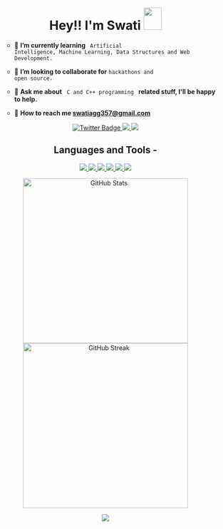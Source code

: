 <h1 align="center">
Hey!! I'm Swati 
<img src=https://media0.giphy.com/media/w1OBpBd7kJqHrJnJ13/giphy.gif?cid=ecf05e4764u2rz802v8hbkh1rm0mh764ox5vibuhem67l7jn&rid=giphy.gif&ct=s" height="50px" width="40px"/>
</h1>
<!--
<img src="https://media0.giphy.com/media/k0ijJhqrUP4T2EvmJ1/giphy.gif?cid=790b76110819ac3351aa8299139082e6521561bc719bc1ce&rid=giphy.gif&ct=g" height=90% width=55% align="right">
-->

<ul>
    
- 🎯 <b> I’m currently learning </b> <code> Artificial Intelligence, Machine Learning, Data Structures and Web Development.</code>   
    
- 🤝 <b>I’m looking to collaborate for</b> <code>hackathons and open source.</code>     

- 💬 <b>Ask me about</b> <code> C and C++ programming </code><b> related stuff, I'll be happy to help.</b>  
    
- 📧 <b>How to reach me swatiagg357@gmail.com</b>   
    
</ul>

<!--
<h2 align="center">Connect with me - </h2>
-->

 <div id="badges" align="center">
 

  <a href="https://twitter.com/aggrawalswati">
    <img src="https://img.shields.io/badge/twitter-%231DA1F2.svg?&style=for-the-badge&logo=twitter&logoColor=white" alt="Twitter Badge"/>

  <a href = "mailto:swatiagg357@gmail.com">
    <img src = "https://img.shields.io/badge/Gmail-D14836?style=for-the-badge&logo=gmail&logoColor=white"></img>  
                                                                                                         
  <a href = "https://www.linkedin.com/in/swati-aggrawal-02550a214">
    <img src = "https://img.shields.io/badge/LinkedIn-%231DA1F2.svg?&style=for-the-badge&logo=LinkedIn&logoColor=white"></img>  

  </a>
</div>

<h2 align="center">Languages and Tools - </h2> 
 

<p align="center"> 
    <a href="https://www.open-std.org/jtc1/sc22/wg14/" target="_blank"> <img src="https://img.icons8.com/color/48/undefined/c-programming.png"/> </a>
    <a href="https://www.cplusplus.com" target="_blank"> <img src="https://img.icons8.com/color/48/000000/c-plus-plus-logo.png"/> </a>
    <a href="https://www.python.org" target="_blank"> <img src="https://img.icons8.com/color/48/000000/python.png"/> </a> 
    <a href="https://www.java.com" target="_blank"> <img src="https://img.icons8.com/color/48/000000/java-coffee-cup-logo.png"/> </a>
    <a href="https://developer.mozilla.org/en-US/docs/Web/JavaScript" target="_blank"> <img src="https://img.icons8.com/color/48/000000/javascript.png"/> </a> 
    <a href="https://www.mysql.com/" target="_blank"><img src="https://img.icons8.com/external-flat-juicy-fish/60/000000/external-sql-coding-and-development-flat-flat-juicy-fish.png"/></a>
   
  <p align="center">
  <img width="370px" alt="GitHub Stats" src="https://github-readme-stats.vercel.app/api?username=swatiaggrawal&custom_title=Overall+Activity&show_icons=true&hide_border=true&count_private=true&bg_color=ffffff00&title_color=2e7eff&text_color=878787&icon_color=2e7eff" />
  
  <img width="370px" alt="GitHub Streak" src="https://github-readme-streak-stats.herokuapp.com/?user=swatiaggrawal&background=ffffff00&hide_border=true&stroke=878787&ring=296dda&fire=296dda&currStreakNum=878787&sideNums=878787&currStreakLabel=878787&sideLabels=878787&dates=878787" />


<p align="center">
  <img src="https://activity-graph.herokuapp.com/graph?username=swatiaggrawal&theme=dracula&bg_color=ffffff00&color=878787&line=296dda&point=ffffff00&area=true&hide_border=true">
</p>
